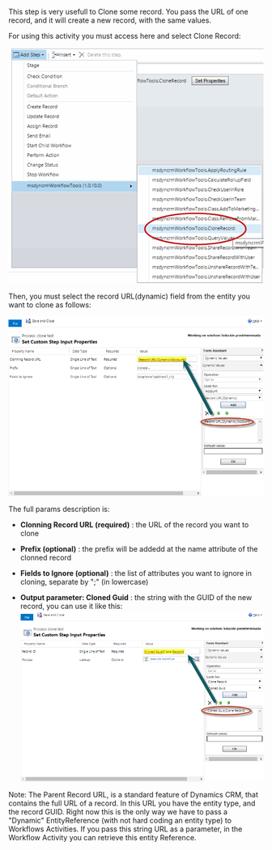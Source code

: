 This step is very usefull to Clone some record. You pass the URL of one record, and it will create a new record, with the same values.

For using this activity you must access here and select Clone Record:

![](Clone%20Record_wfclone.gif)

Then, you must select the record URL(dynamic) field from the entity you want to clone as follows:

![](CloneRecord44_1.png)

The full params description is:
* **Clonning Record URL (required)** : the URL of the record you want to clone
* **Prefix (optional)** : the prefix will be addedd at the name attribute of the clonned record 
* **Fields to Ignore (optional)** : the list of attributes you want to ignore in cloning, separate by ";" (in lowercase)

* **Output parameter: Cloned Guid** : the string with the GUID of the new record, you can use it like this:
![](CloneRecord44_2.png)

Note: The Parent Record URL, is a standard feature of Dynamics CRM, that contains the full URL of a record. In this URL you have the entity type, and the record GUID. Right now this is the only way we have to pass a "Dynamic" EntityReference (with not hard coding an entity type) to Workflows Activities. If you pass this string URL as a parameter, in the Workflow Activity you can retrieve this entity Reference.
